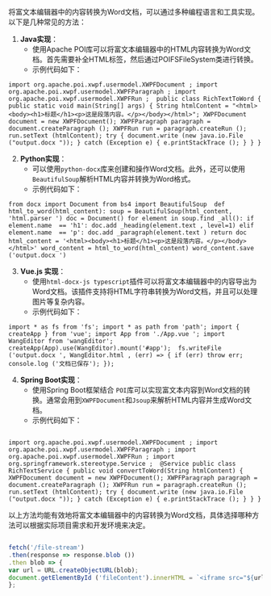 将富文本编辑器中的内容转换为Word文档，可以通过多种编程语言和工具实现。以下是几种常见的方法：

1. **Java实现**：
    - 使用Apache POI库可以将富文本编辑器中的HTML内容转换为Word文档。首先需要补全HTML标签，然后通过POIFSFileSystem类进行转换。
    - 示例代码如下：

`import org.apache.poi.xwpf.usermodel.XWPFDocument ; import org.apache.poi.xwpf.usermodel.XWPFParagraph ; import org.apache.poi.xwpf.usermodel.XWPFRun ;  public class RichTextToWord { public static void main(String[] args) { String htmlContent = "<html><body><h1>标题</h1><p>这是段落内容。</p></body></html>"; XWPFDocument document = new XWPFDocument(); XWPFParagraph paragraph = document.createParagraph (); XWPFRun run = paragraph.createRun (); run.setText (htmlContent); try { document.write (new java.io.File ("output.docx ")); } catch (Exception e) { e.printStackTrace (); } } }`

2. **Python实现**：
    - 可以使用`python-docx`库来创建和操作Word文档。此外，还可以使用`BeautifulSoup`解析HTML内容并转换为Word格式。
    - 示例代码如下：

`from docx import Document from bs4 import BeautifulSoup  def html_to_word(html_content): soup = BeautifulSoup(html_content, 'html.parser ') doc = Document() for element in soup.find _all(): if element.name  == 'h1': doc.add _heading(element.text , level=1) elif element.name  == 'p': doc.add _paragraph(element.text ) return doc  html_content = '<html><body><h1>标题</h1><p>这是段落内容。</p></body></html>' word_content = html_to_word(html_content) word_content.save ('output.docx ')`

3. **Vue.js 实现**：
    - 使用`html-docx-js typescript`插件可以将富文本编辑器中的内容导出为Word文档。该插件支持将HTML字符串转换为Word文档，并且可以处理图片等复杂内容。
    - 示例代码如下：

`import * as fs from 'fs'; import * as path from 'path'; import { createApp } from 'vue'; import App from './App.vue '; import WangEditor from 'wangEditor';  createApp(App).use(WangEditor).mount('#app');  fs.writeFile ('output.docx ', WangEditor.html , (err) => { if (err) throw err; console.log ('文档已保存'); });`

4. **Spring Boot实现**：
    - 使用Spring Boot框架结合 `POI`库可以实现富文本内容到Word文档的转换。通常会用到`XWPFDocument`和`Jsoup`来解析HTML内容并生成Word文档。
    - 示例代码如下：
```

import org.apache.poi.xwpf.usermodel.XWPFDocument ; import org.apache.poi.xwpf.usermodel.XWPFParagraph ; import org.apache.poi.xwpf.usermodel.XWPFRun ; import org.springframework.stereotype.Service ;  @Service public class RichTextService { public void convertToWord(String htmlContent) { XWPFDocument document = new XWPFDocument(); XWPFParagraph paragraph = document.createParagraph (); XWPFRun run = paragraph.createRun (); run.setText (htmlContent); try { document.write (new java.io.File ("output.docx ")); } catch (Exception e) { e.printStackTrace (); } } }
```

以上方法均能有效地将富文本编辑器中的内容转换为Word文档，具体选择哪种方法可以根据实际项目需求和开发环境来决定。



```js

fetch('/file-stream')
.then(response => response.blob ()) 
.then blob => {
var url = URL.createObjectURL(blob); 
document.getElementById ('fileContent').innerHTML = `<iframe src="${url}" width="100%" height="500px"></iframe>`; 
};

```